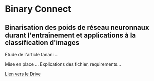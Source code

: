 # Binary Connect

## Binarisation des poids de réseau neuronnaux durant l'entraînement et applications à la classification d'images

Etude de l'article tanani ...

Mise en place ...
Explications des fichier, requirements...

[Lien vers le Drive](https://drive.google.com/drive/folders/1WFG3A7NDteLy66UbhyV_aIvolDCU6eB9)
